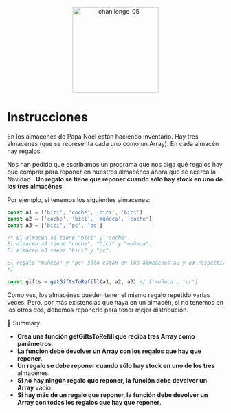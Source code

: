 <p align="center">
    <img alt="chanllenge_05" src="https://adventjs.dev/challenges-2022/7.svg" width="200"  /> 
</p>

# Instrucciones

En los almacenes de Papá Noel están haciendo inventario. Hay tres almacenes (que se representa cada uno como un Array). En cada almacén hay regalos.

Nos han pedido que escribamos un programa que nos diga qué regalos hay que comprar para reponer en nuestros almacénes ahora que se acerca la Navidad.. **Un regalo se tiene que reponer cuando sólo hay stock en uno de los tres almacénes**.

Por ejemplo, si tenemos los siguientes almacenes:

```js
const a1 = ['bici', 'coche', 'bici', 'bici']
const a2 = ['coche', 'bici', 'muñeca', 'coche']
const a3 = ['bici', 'pc', 'pc']

/* El almacén a1 tiene "bici" y "coche".
El almacén a2 tiene "coche", "bici" y "muñeca".
El almacén a3 tiene "bici" y "pc".

El regalo "muñeca" y "pc" sólo están en los almacenes a2 y a3 respectivamente.
*/

const gifts = getGiftsToRefill(a1, a2, a3) // ['muñeca', 'pc']
```

Como ves, los almacénes pueden tener el mismo regalo repetido varias veces. Pero, por más existencias que haya en un almacén, si no tenemos en los otros dos, debemos reponerlo para tener mejor distribución.

📝 Summary

- **Crea una función getGiftsToRefill que reciba tres Array como parámetros**.
- **La función debe devolver un Array con los regalos que hay que reponer**.
- **Un regalo se debe reponer cuando sólo hay stock en uno de los tres** almacénes.
- **Si no hay ningún regalo que reponer, la función debe devolver un Array** vacío.
- **Si hay más de un regalo que reponer, la función debe devolver un Array con todos los regalos que hay que reponer**.
